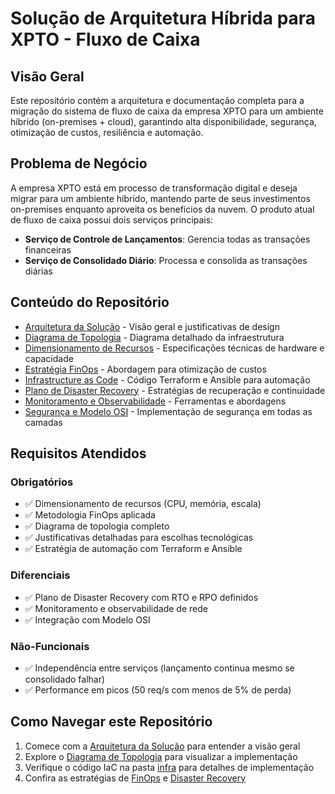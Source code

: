 # Solução de Arquitetura Híbrida para XPTO - Fluxo de Caixa

## Visão Geral

Este repositório contém a arquitetura e documentação completa para a migração do sistema de fluxo de caixa da empresa XPTO para um ambiente híbrido (on-premises + cloud), garantindo alta disponibilidade, segurança, otimização de custos, resiliência e automação.

## Problema de Negócio

A empresa XPTO está em processo de transformação digital e deseja migrar para um ambiente híbrido, mantendo parte de seus investimentos on-premises enquanto aproveita os benefícios da nuvem. O produto atual de fluxo de caixa possui dois serviços principais:

- **Serviço de Controle de Lançamentos**: Gerencia todas as transações financeiras
- **Serviço de Consolidado Diário**: Processa e consolida as transações diárias

## Conteúdo do Repositório

- [Arquitetura da Solução](arquitetura.md) - Visão geral e justificativas de design
- [Diagrama de Topologia](topologia.md) - Diagrama detalhado da infraestrutura
- [Dimensionamento de Recursos](dimensionamento.md) - Especificações técnicas de hardware e capacidade
- [Estratégia FinOps](finops.md) - Abordagem para otimização de custos
- [Infrastructure as Code](infra) - Código Terraform e Ansible para automação
- [Plano de Disaster Recovery](dr.md) - Estratégias de recuperação e continuidade
- [Monitoramento e Observabilidade](monitoramento.md) - Ferramentas e abordagens
- [Segurança e Modelo OSI](seguranca.md) - Implementação de segurança em todas as camadas

## Requisitos Atendidos

### Obrigatórios
- ✅ Dimensionamento de recursos (CPU, memória, escala)
- ✅ Metodologia FinOps aplicada
- ✅ Diagrama de topologia completo
- ✅ Justificativas detalhadas para escolhas tecnológicas
- ✅ Estratégia de automação com Terraform e Ansible

### Diferenciais
- ✅ Plano de Disaster Recovery com RTO e RPO definidos
- ✅ Monitoramento e observabilidade de rede
- ✅ Integração com Modelo OSI

### Não-Funcionais
- ✅ Independência entre serviços (lançamento continua mesmo se consolidado falhar)
- ✅ Performance em picos (50 req/s com menos de 5% de perda)

## Como Navegar este Repositório

1. Comece com a [Arquitetura da Solução](./docs/arquitetura.md) para entender a visão geral
2. Explore o [Diagrama de Topologia](./docs/topologia.md) para visualizar a implementação
3. Verifique o código IaC na pasta [infra](./infra) para detalhes de implementação
4. Confira as estratégias de [FinOps](./docs/finops.md) e [Disaster Recovery](./docs/dr.md)



